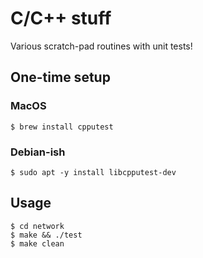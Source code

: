 # C/C++ stuff

Various scratch-pad routines with unit tests!

## One-time setup

### MacOS

    $ brew install cpputest

### Debian-ish

    $ sudo apt -y install libcpputest-dev

## Usage

    $ cd network
    $ make && ./test
    $ make clean
